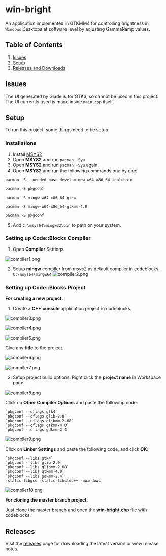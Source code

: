 # win-bright

An application implemented in GTKMM4 for controlling brightness in `Windows` Desktops at software level by adjusting GammaRamp values.

## Table of Contents
1. [Issues](#issues)
2. [Setup](#setup)
3. [Releases and Downloads](#releases)

## Issues

The UI generated by Glade is for GTK3, so cannot be used in this project.
The UI currently used is made inside `main.cpp` itself.

## Setup

To run this project, some things need to be setup.

### Installations

1. Install [MSYS2](https://www.msys2.org/)
2. Open **MSYS2** and run `pacman -Syu`
3. Open **MSYS2** and run `pacman -Syu` again.
4. Open **MSYS2** and run the following commands one by one:

```
pacman -S --needed base-devel mingw-w64-x86_64-toolchain

pacman -S pkgconf

pacman -S mingw-w64-x86_64-gtk4

pacman -S mingw-w64-x86_64-gtkmm-4.0

pacman -S pkgconf
```
5. Add `C:\msys64\mingw32\bin` to path on your system.

### Setting up Code::Blocks Compiler

1. Open **Compiler** Settings.

![compiler1.png](/screenshots/compiler1.png)

2. Setup **mingw** compiler from *msys2* as default compiler in codeblocks.
`C:\msys64\mingw64`
![compiler2.png](/screenshots/compiler2.png)

### Setting up Code::Blocks Project

**For creating a new project.**

1. Create a **C++** **console** application project in codeblocks.

![compiler3.png](/screenshots/compiler3.png)

![compiler4.png](/screenshots/compiler4.png)

![compiler5.png](/screenshots/compiler5.png)

Give any **title** to the project.

![compiler6.png](/screenshots/compiler6.png)

![compiler7.png](/screenshots/compiler7.png)

2. Setup project build options. Right click the **project name** in Workspace pane.

![compiler8.png](/screenshots/compiler8.png)

Click on **Other Compiler Options** and paste the following code:
```
`pkgconf --cflags gtk4`
`pkgconf --cflags glib-2.0`
`pkgconf --cflags glibmm-2.68`
`pkgconf --cflags gtkmm-4.0`
`pkgconf --cflags gdkmm-2.4`
```
![compiler9.png](/screenshots/compiler9.png)

Click on **Linker Settings** and paste the following code, and click **OK**:
```
`pkgconf --libs gtk4`
`pkgconf --libs glib-2.0`
`pkgconf --libs glibmm-2.68`
`pkgconf --libs gtkmm-4.0`
`pkgconf --libs gdkmm-2.4`
-static-libgcc -static-libstdc++ -mwindows
```
![compiler10.png](/screenshots/compiler10.png)



**For cloning the master branch project.**

Just clone the master branch and open the **win-bright.cbp** file with codeblocks.

## Releases
Visit the [releases](https://github.com/charitra1022/win-bright/releases) page for downloading the latest version or view release notes.

